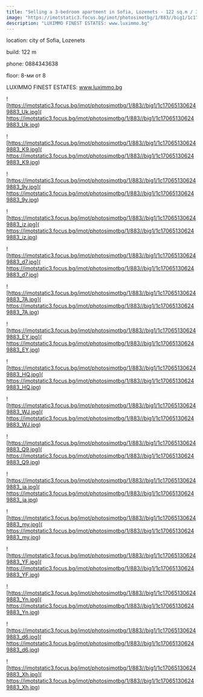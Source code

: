 ```yaml
---
title: "Selling a 3-bedroom apartment in Sofia, Lozenets - 122 sq.m / 319000 EUR :: imot.bg Ad"
image: "https://imotstatic3.focus.bg/imot/photosimotbg/1/883//big1/1c170651306249883_vc.jpg"
description: "LUXIMMO FINEST ESTATES: www.luximmo.bg"
---
```


location: city of Sofia, Lozenets

build: 122 m

phone: 0884343638

floor: 8-ми от 8

LUXIMMO FINEST ESTATES: www.luximmo.bg


![https://imotstatic3.focus.bg/imot/photosimotbg/1/883//big1/1c170651306249883_Uk.jpg]( https://imotstatic3.focus.bg/imot/photosimotbg/1/883//big1/1c170651306249883_Uk.jpg)


![https://imotstatic3.focus.bg/imot/photosimotbg/1/883//big1/1c170651306249883_K9.jpg]( https://imotstatic3.focus.bg/imot/photosimotbg/1/883//big1/1c170651306249883_K9.jpg)


![https://imotstatic3.focus.bg/imot/photosimotbg/1/883//big1/1c170651306249883_9y.jpg]( https://imotstatic3.focus.bg/imot/photosimotbg/1/883//big1/1c170651306249883_9y.jpg)


![https://imotstatic3.focus.bg/imot/photosimotbg/1/883//big1/1c170651306249883_iz.jpg]( https://imotstatic3.focus.bg/imot/photosimotbg/1/883//big1/1c170651306249883_iz.jpg)


![https://imotstatic3.focus.bg/imot/photosimotbg/1/883//big1/1c170651306249883_d7.jpg]( https://imotstatic3.focus.bg/imot/photosimotbg/1/883//big1/1c170651306249883_d7.jpg)


![https://imotstatic3.focus.bg/imot/photosimotbg/1/883//big1/1c170651306249883_7A.jpg]( https://imotstatic3.focus.bg/imot/photosimotbg/1/883//big1/1c170651306249883_7A.jpg)


![https://imotstatic3.focus.bg/imot/photosimotbg/1/883//big1/1c170651306249883_EY.jpg]( https://imotstatic3.focus.bg/imot/photosimotbg/1/883//big1/1c170651306249883_EY.jpg)


![https://imotstatic3.focus.bg/imot/photosimotbg/1/883//big1/1c170651306249883_HQ.jpg]( https://imotstatic3.focus.bg/imot/photosimotbg/1/883//big1/1c170651306249883_HQ.jpg)


![https://imotstatic3.focus.bg/imot/photosimotbg/1/883//big1/1c170651306249883_WJ.jpg]( https://imotstatic3.focus.bg/imot/photosimotbg/1/883//big1/1c170651306249883_WJ.jpg)


![https://imotstatic3.focus.bg/imot/photosimotbg/1/883//big1/1c170651306249883_Q9.jpg]( https://imotstatic3.focus.bg/imot/photosimotbg/1/883//big1/1c170651306249883_Q9.jpg)


![https://imotstatic3.focus.bg/imot/photosimotbg/1/883//big1/1c170651306249883_ja.jpg]( https://imotstatic3.focus.bg/imot/photosimotbg/1/883//big1/1c170651306249883_ja.jpg)


![https://imotstatic3.focus.bg/imot/photosimotbg/1/883//big1/1c170651306249883_my.jpg]( https://imotstatic3.focus.bg/imot/photosimotbg/1/883//big1/1c170651306249883_my.jpg)


![https://imotstatic3.focus.bg/imot/photosimotbg/1/883//big1/1c170651306249883_YF.jpg]( https://imotstatic3.focus.bg/imot/photosimotbg/1/883//big1/1c170651306249883_YF.jpg)


![https://imotstatic3.focus.bg/imot/photosimotbg/1/883//big1/1c170651306249883_Yn.jpg]( https://imotstatic3.focus.bg/imot/photosimotbg/1/883//big1/1c170651306249883_Yn.jpg)


![https://imotstatic3.focus.bg/imot/photosimotbg/1/883//big1/1c170651306249883_d6.jpg]( https://imotstatic3.focus.bg/imot/photosimotbg/1/883//big1/1c170651306249883_d6.jpg)


![https://imotstatic3.focus.bg/imot/photosimotbg/1/883//big1/1c170651306249883_Xh.jpg]( https://imotstatic3.focus.bg/imot/photosimotbg/1/883//big1/1c170651306249883_Xh.jpg)


